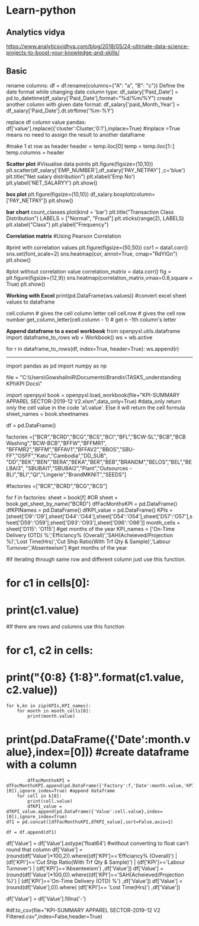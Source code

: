 # Learn-python

Analytics vidya
-----------------
https://www.analyticsvidhya.com/blog/2018/05/24-ultimate-data-science-projects-to-boost-your-knowledge-and-skills/

Basic
---------
rename columns: df = df.rename(columns={"A": "a", "B": "c"})
Define the date format while changing date column type: df_salary['Paid_Date'] = pd.to_datetime(df_salary['Paid_Date'],format="%d/%m/%Y")
create another column with given date format: df_salary['paid_Month_Year'] = df_salary['Paid_Date'].dt.strftime('%m-%Y')

replace df column value pandas: df['value'].replace({'cluster':Cluster,'0:1'},inplace=True) #inplace =True means no need to assign the result to another dataframe

#make 1 st row as header
header = temp.iloc[0]
temp = temp.iloc[1::]
temp.columns = header

**Scatter plot**
#Visualise data points
plt.figure(figsize=(10,10))
plt.scatter(df_salary['EMP_NUMBER'],df_salary['PAY_NETPAY'] ,c='blue')
plt.title("Net salary distribution")
plt.xlabel('Emp No')
plt.ylabel('NET_SALARYY')
plt.show()

**box plot**
plt.figure(figsize=(10,10))
df_salary.boxplot(column=['PAY_NETPAY'])
plt.show()

**bar chart**
count_classes.plot(kind = 'bar')
plt.title("Transaction Class Distribution")
LABELS = ["Normal", "Fraud"]
plt.xticks(range(2), LABELS)
plt.xlabel("Class")
plt.ylabel("Frequency")

**Correlation matrix**
#Using Pearson Correlation

#print with correlation values
plt.figure(figsize=(50,50))
cor1 = data1.corr()
sns.set(font_scale=2)
sns.heatmap(cor, annot=True, cmap="RdYlGn")
plt.show()

#plot without correlation value
correlation_matrix = data.corr()
fig = plt.figure(figsize=(12,9))
sns.heatmap(correlation_matrix,vmax=0.8,square = True)
plt.show()

**Working with Excel**
print(pd.DataFrame(ws.values))      #convert excel sheet values to dataframe

cell.column                         # gives the cell column letter cell
cell.row                            # gives the cell row number
get_column_letter(cell.column - 1)      # get n -1th column's letter

  **Append dataframe to a excel workbook**
  from openpyxl.utils.dataframe import dataframe_to_rows
  wb = Workbook()
  ws = wb.active

  for r in dataframe_to_rows(df, index=True, header=True):
      ws.append(r)

--------------------
import pandas as pd
import numpy as np

file = "C:\\Users\\GowshaliniR\\Documents\\Brandix\\TASK5_understanding KPI\\KPI Docs\\"

import openpyxl
book = openpyxl.load_workbook(file+"KPI-SUMMARY APPAREL SECTOR-2019-12 V2.xlsm",data_only=True)      #data_only return only the cell value in the code 'a1.value'. Else it will return the cell formula
sheet_names = book.sheetnames

df = pd.DataFrame()


factories =["BCR","BCRD","BCG","BCS","BCI","BFL","BCW-SL","BCB","BCB Washing","BCW-BCB","BFFW","BFFMR1",
            "BFFMR2","BFFM","BFFAV1","BFFAV2","BBOS","SBU-FF","OSFF","Katu","Cambodia","DD_SUB",
            "DD","BEK","BEN","BERA","BEKA","BER","BEB","BRANDM","BELOS","BEL","BELBAI3",
            "SBUBAI1","SBUBAI2","Plant","Outsources - BLI","BLI","QI","Lingerie","BrandMKNIT","SEEDS"]

#factories =["BCR","BCRD","BCG","BCS"]

for f in factories:
    sheet = book[f]               #OR     sheet = book.get_sheet_by_name("BCRD") 
    dfFacMonthsKPI = pd.DataFrame()
    dfKPINames = pd.DataFrame()
    dfKPI_value = pd.DataFrame()
    KPIs =[sheet['D9':'O9'],sheet['D44':'O44'],sheet['D54':'O54'],sheet['D57':'O57'],sheet['D59':'O59'],sheet['D93':'O93'],sheet['D96':'O96']] 
    month_cells = sheet['D115': 'O115']     #get months of the year
    KPI_names = ['On-Time Delivery (OTD) %','Efficiancy% (Overall)','SAH(Acheieved/Projection %)','Lost Time(Hrs)','Cut Ship Ratio(With Trf Qty & Sample)','Labour Turnover','Absenteeism']   #get months of the year
    
#if iterating through same row and different column just use this function.
#        for c1 in cells[0]:  
#            print(c1.value)
#If there are rows and columns use this function 
#        for c1, c2 in cells:
#            print("{0:8} {1:8}".format(c1.value, c2.value))
    

    for k,kn in zip(KPIs,KPI_names):
        for month in month_cells[0]:  
            print(month.value)
#           print(pd.DataFrame({'Date':month.value},index=[0]))  #create dataframe with a column
            dfFacMonthsKPI = dfFacMonthsKPI.append(pd.DataFrame({'Factory':f,'Date':month.value,'KPI':kn},index=[0]),ignore_index=True) #append dataframe
        for cell in k[0]:  
            print(cell.value)
            dfKPI_value = dfKPI_value.append(pd.DataFrame({'Value':cell.value},index=[0]),ignore_index=True)
    df1 = pd.concat([dfFacMonthsKPI,dfKPI_value],sort=False,axis=1)
        
    df = df.append(df1)

df['Value'] = df['Value'].astype('float64')   #without converting to float can't round that column
df['Value'] = (round(df['Value']*100,2)).where((df['KPI']=='Efficiancy% (Overall)') | (df['KPI']=='Cut Ship Ratio(With Trf Qty & Sample)') | (df['KPI']=='Labour Turnover') | (df['KPI']=='Absenteeism')  ,df['Value'])
df['Value'] = (round(df['Value']*100,0)).where((df['KPI']=='SAH(Acheieved/Projection %)') | (df['KPI']=='On-Time Delivery (OTD) %') ,df['Value'])
df['Value'] = (round(df['Value'],0)).where( (df['KPI']== 'Lost Time(Hrs)') ,df['Value'])

df['Value'] = df['Value'].fillna('-')

#df.to_csv(file+"KPI-SUMMARY APPAREL SECTOR-2019-12 V2 Filtered.csv",index=False,header=True)
